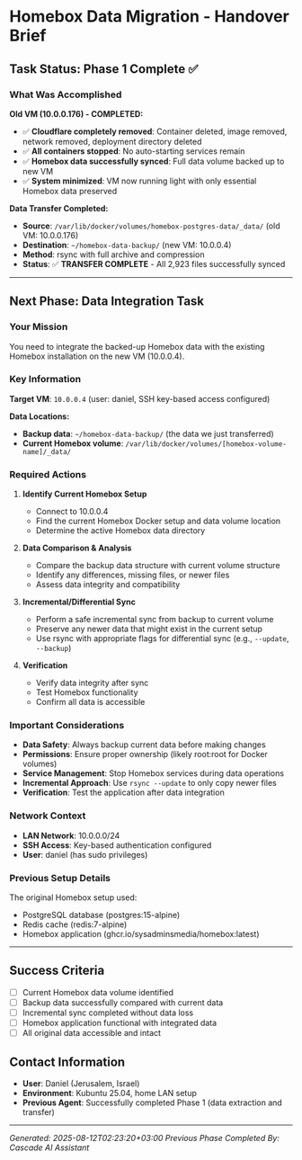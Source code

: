 # Homebox Data Migration - Handover Brief

## Task Status: Phase 1 Complete ✅

### What Was Accomplished

**Old VM (10.0.0.176) - COMPLETED:**
- ✅ **Cloudflare completely removed**: Container deleted, image removed, network removed, deployment directory deleted
- ✅ **All containers stopped**: No auto-starting services remain
- ✅ **Homebox data successfully synced**: Full data volume backed up to new VM
- ✅ **System minimized**: VM now running light with only essential Homebox data preserved

**Data Transfer Completed:**
- **Source**: `/var/lib/docker/volumes/homebox-postgres-data/_data/` (old VM: 10.0.0.176)
- **Destination**: `~/homebox-data-backup/` (new VM: 10.0.0.4)
- **Method**: rsync with full archive and compression
- **Status**: ✅ **TRANSFER COMPLETE** - All 2,923 files successfully synced

---

## Next Phase: Data Integration Task

### Your Mission
You need to integrate the backed-up Homebox data with the existing Homebox installation on the new VM (10.0.0.4).

### Key Information

**Target VM**: `10.0.0.4` (user: daniel, SSH key-based access configured)

**Data Locations:**
- **Backup data**: `~/homebox-data-backup/` (the data we just transferred)
- **Current Homebox volume**: `/var/lib/docker/volumes/[homebox-volume-name]/_data/`

### Required Actions

1. **Identify Current Homebox Setup**
   - Connect to 10.0.0.4
   - Find the current Homebox Docker setup and data volume location
   - Determine the active Homebox data directory

2. **Data Comparison & Analysis**
   - Compare the backup data structure with current volume structure
   - Identify any differences, missing files, or newer files
   - Assess data integrity and compatibility

3. **Incremental/Differential Sync**
   - Perform a safe incremental sync from backup to current volume
   - Preserve any newer data that might exist in the current setup
   - Use rsync with appropriate flags for differential sync (e.g., `--update`, `--backup`)

4. **Verification**
   - Verify data integrity after sync
   - Test Homebox functionality
   - Confirm all data is accessible

### Important Considerations

- **Data Safety**: Always backup current data before making changes
- **Permissions**: Ensure proper ownership (likely root:root for Docker volumes)
- **Service Management**: Stop Homebox services during data operations
- **Incremental Approach**: Use `rsync --update` to only copy newer files
- **Verification**: Test the application after data integration

### Network Context
- **LAN Network**: 10.0.0.0/24
- **SSH Access**: Key-based authentication configured
- **User**: daniel (has sudo privileges)

### Previous Setup Details
The original Homebox setup used:
- PostgreSQL database (postgres:15-alpine)
- Redis cache (redis:7-alpine)
- Homebox application (ghcr.io/sysadminsmedia/homebox:latest)

---

## Success Criteria
- [ ] Current Homebox data volume identified
- [ ] Backup data successfully compared with current data
- [ ] Incremental sync completed without data loss
- [ ] Homebox application functional with integrated data
- [ ] All original data accessible and intact

## Contact Information
- **User**: Daniel (Jerusalem, Israel)
- **Environment**: Kubuntu 25.04, home LAN setup
- **Previous Agent**: Successfully completed Phase 1 (data extraction and transfer)

---

*Generated: 2025-08-12T02:23:20+03:00*
*Previous Phase Completed By: Cascade AI Assistant*
